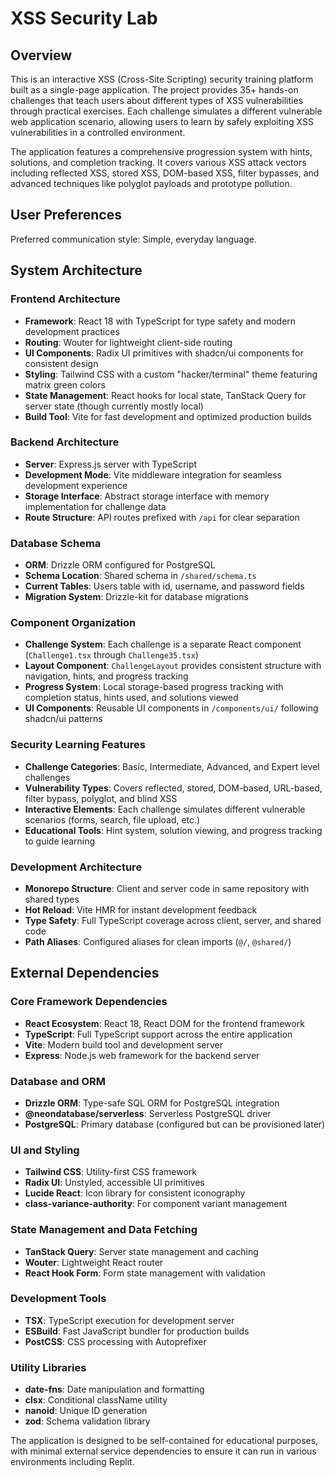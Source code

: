 # XSS Security Lab

## Overview

This is an interactive XSS (Cross-Site Scripting) security training platform built as a single-page application. The project provides 35+ hands-on challenges that teach users about different types of XSS vulnerabilities through practical exercises. Each challenge simulates a different vulnerable web application scenario, allowing users to learn by safely exploiting XSS vulnerabilities in a controlled environment.

The application features a comprehensive progression system with hints, solutions, and completion tracking. It covers various XSS attack vectors including reflected XSS, stored XSS, DOM-based XSS, filter bypasses, and advanced techniques like polyglot payloads and prototype pollution.

## User Preferences

Preferred communication style: Simple, everyday language.

## System Architecture

### Frontend Architecture
- **Framework**: React 18 with TypeScript for type safety and modern development practices
- **Routing**: Wouter for lightweight client-side routing
- **UI Components**: Radix UI primitives with shadcn/ui components for consistent design
- **Styling**: Tailwind CSS with a custom "hacker/terminal" theme featuring matrix green colors
- **State Management**: React hooks for local state, TanStack Query for server state (though currently mostly local)
- **Build Tool**: Vite for fast development and optimized production builds

### Backend Architecture
- **Server**: Express.js server with TypeScript
- **Development Mode**: Vite middleware integration for seamless development experience
- **Storage Interface**: Abstract storage interface with memory implementation for challenge data
- **Route Structure**: API routes prefixed with `/api` for clear separation

### Database Schema
- **ORM**: Drizzle ORM configured for PostgreSQL
- **Schema Location**: Shared schema in `/shared/schema.ts`
- **Current Tables**: Users table with id, username, and password fields
- **Migration System**: Drizzle-kit for database migrations

### Component Organization
- **Challenge System**: Each challenge is a separate React component (`Challenge1.tsx` through `Challenge35.tsx`)
- **Layout Component**: `ChallengeLayout` provides consistent structure with navigation, hints, and progress tracking
- **Progress System**: Local storage-based progress tracking with completion status, hints used, and solutions viewed
- **UI Components**: Reusable UI components in `/components/ui/` following shadcn/ui patterns

### Security Learning Features
- **Challenge Categories**: Basic, Intermediate, Advanced, and Expert level challenges
- **Vulnerability Types**: Covers reflected, stored, DOM-based, URL-based, filter bypass, polyglot, and blind XSS
- **Interactive Elements**: Each challenge simulates different vulnerable scenarios (forms, search, file upload, etc.)
- **Educational Tools**: Hint system, solution viewing, and progress tracking to guide learning

### Development Architecture
- **Monorepo Structure**: Client and server code in same repository with shared types
- **Hot Reload**: Vite HMR for instant development feedback
- **Type Safety**: Full TypeScript coverage across client, server, and shared code
- **Path Aliases**: Configured aliases for clean imports (`@/`, `@shared/`)

## External Dependencies

### Core Framework Dependencies
- **React Ecosystem**: React 18, React DOM for the frontend framework
- **TypeScript**: Full TypeScript support across the entire application
- **Vite**: Modern build tool and development server
- **Express**: Node.js web framework for the backend server

### Database and ORM
- **Drizzle ORM**: Type-safe SQL ORM for PostgreSQL integration
- **@neondatabase/serverless**: Serverless PostgreSQL driver
- **PostgreSQL**: Primary database (configured but can be provisioned later)

### UI and Styling
- **Tailwind CSS**: Utility-first CSS framework
- **Radix UI**: Unstyled, accessible UI primitives
- **Lucide React**: Icon library for consistent iconography
- **class-variance-authority**: For component variant management

### State Management and Data Fetching
- **TanStack Query**: Server state management and caching
- **Wouter**: Lightweight React router
- **React Hook Form**: Form state management with validation

### Development Tools
- **TSX**: TypeScript execution for development server
- **ESBuild**: Fast JavaScript bundler for production builds
- **PostCSS**: CSS processing with Autoprefixer

### Utility Libraries
- **date-fns**: Date manipulation and formatting
- **clsx**: Conditional className utility
- **nanoid**: Unique ID generation
- **zod**: Schema validation library

The application is designed to be self-contained for educational purposes, with minimal external service dependencies to ensure it can run in various environments including Replit.